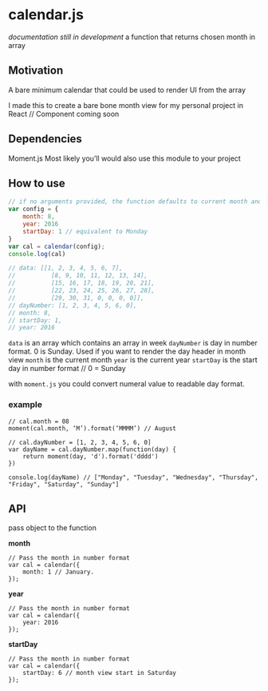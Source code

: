 # calendar.js
*documentation still in development*
a function that returns chosen month in array

## Motivation
A bare minimum calendar that could be used to render UI from the array

I made this to create a bare bone month view for my personal project in React // Component coming soon

## Dependencies 
Moment.js
Most likely you’ll would also use this module to your project

## How to use 
```javascript
// if no arguments provided, the function defaults to current month and year
var config = {
	month: 8,
	year: 2016
	startDay: 1 // equivalent to Monday
}
var cal = calendar(config);
console.log(cal)

// data: [[1, 2, 3, 4, 5, 6, 7], 
// 			[8, 9, 10, 11, 12, 13, 14], 
// 			[15, 16, 17, 18, 19, 20, 21], 
// 			[22, 23, 24, 25, 26, 27, 28], 
// 			[29, 30, 31, 0, 0, 0, 0]],
// dayNumber: [1, 2, 3, 4, 5, 6, 0],
// month: 8,
// startDay: 1,
// year: 2016
```

`data` is an array which contains an array in week
`dayNumber` is day in number format. 0 is Sunday. Used if you want to render the day header in month view
`month` is the current month
`year` is the current year
`startDay` is the start day in number format // 0 = Sunday

with `moment.js` you could convert numeral value to readable day format.

### example 
```javscript
// cal.month = 08
moment(cal.month, ‘M’).format(‘MMMM’) // August

// cal.dayNumber = [1, 2, 3, 4, 5, 6, 0]
var dayName = cal.dayNumber.map(function(day) {
	return moment(day, 'd').format('dddd')
})

console.log(dayName) // ["Monday", "Tuesday", "Wednesday", "Thursday", "Friday", "Saturday", "Sunday"]
```


## API
pass object to the function

**month**
```javscript
// Pass the month in number format
var cal = calendar({
	month: 1 // January.
});
```

**year**
```javscript
// Pass the month in number format
var cal = calendar({
	year: 2016
});
```

**startDay**
```javscript
// Pass the month in number format
var cal = calendar({
	startDay: 6 // month view start in Saturday
});
```


